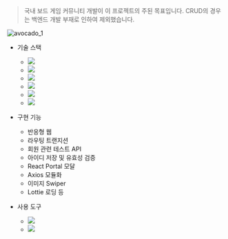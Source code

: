 > 국내 보드 게임 커뮤니티 개발이 이 프로젝트의 주된 목표입니다. CRUD의 경우는 백엔드 개발 부재로 인하여 제외했습니다.

![avocado_1](https://github.com/ryushin01/avocado/assets/141554987/cc23abc7-c4b5-462e-bdfd-32a97056bae5)

- 기술 스택

  - <img src="https://img.shields.io/badge/React-%2320232a?style=flat-square&amp;logo=React&amp;logoColor=%2361DAFB">
  - <img src="https://img.shields.io/badge/Tailwindcss-06B6D4?style=flat-square&amp;logo=Tailwindcss&amp;logoColor=white">
  - <img src="https://img.shields.io/badge/JavaScript-F7DF1E?style=flat-square&amp;logo=JavaScript&amp;logoColor=black">
  - <img src="https://img.shields.io/badge/Axios-5A29E4?style=flat-square&amp;logo=Axios&amp;logoColor=white">
  - <img src="https://img.shields.io/badge/Swiper-6332F6?style=flat-square&amp;logo=swiper&amp;logoColor=white">
  - <img src="https://img.shields.io/badge/Vite-646CFF?style=flat-square&amp;logo=Vite&amp;logoColor=white">

- 구현 기능

  - 반응형 웹
  - 라우팅 트랜지션
  - 회원 관련 테스트 API
  - 아이디 저장 및 유효성 검증
  - React Portal 모달
  - Axios 모듈화
  - 이미지 Swiper
  - Lottie 로딩 등

- 사용 도구
  - <img src="https://img.shields.io/badge/Visual Studio Code-007ACC?style=flat-square&amp;logo=VisualStudioCode&amp;logoColor=white">
  - <img src="https://img.shields.io/badge/Github-181717?style=flat-square&amp;logo=Github&amp;logoColor=white">
